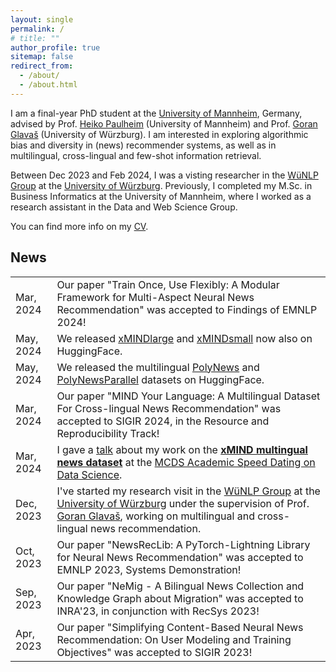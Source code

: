 ```yaml
---
layout: single
permalink: /
# title: ""
author_profile: true
sitemap: false
redirect_from: 
  - /about/
  - /about.html
---
```


I am a final-year PhD student at the [University of Mannheim](https://www.uni-mannheim.de/dws/research/focus-groups/web-data-mining-prof-paulheim/), Germany, advised by Prof. [Heiko Paulheim](https://www.uni-mannheim.de/dws/people/professors/prof-dr-heiko-paulheim/) (University of Mannheim) and Prof. [Goran Glavaš](https://sites.google.com/view/goranglavas) (University of Würzburg). I am interested in exploring algorithmic bias and diversity in (news) recommender systems, as well as in multilingual, cross-lingual and few-shot information retrieval. 

Between Dec 2023 and Feb 2024, I was a visting researcher in the [WüNLP Group](https://www.informatik.uni-wuerzburg.de/nlp/) at the [University of Würzburg](https://www.uni-wuerzburg.de/). Previously, I completed my M.Sc. in Business Informatics at the University of Mannheim, where I worked as a research assistant in the Data and Web Science Group. 

You can find more info on my [CV](https://andreeaiana.github.io/files/240807_CV_AIANA.pdf).


## News

<table class="twoColumnTable">
    <tbody>
        <tr>
            <td class="left-column">Mar, 2024</td>
            <td class="right-column">Our paper "Train Once, Use Flexibly: A Modular Framework for Multi-Aspect Neural News Recommendation" was accepted to Findings of EMNLP 2024!</td>
        </tr>
        <tr>
            <td class="left-column">May, 2024</td>
            <td class="right-column"> We released <a href="https://huggingface.co/datasets/aiana94/xMINDlarge">xMINDlarge</a> and <a href="https://huggingface.co/datasets/aiana94/xMINDsmall">xMINDsmall</a> now also on HuggingFace.</td>
        </tr>
        <tr>
            <td class="left-column">May, 2024</td>
            <td class="right-column">We released the multilingual <a href="https://huggingface.co/datasets/aiana94/polynews">PolyNews</a> and <a href="https://huggingface.co/datasets/aiana94/polynews-parallel">PolyNewsParallel</a> datasets on HuggingFace.</td>
        </tr>
         <tr>
            <td class="left-column">Mar, 2024</td>
            <td class="right-column">Our paper "MIND Your Language: A Multilingual Dataset For Cross-lingual News Recommendation" was accepted to SIGIR 2024, in the Resource and Reproducibility Track!</td>
        </tr>
        <tr>
            <td class="left-column">Mar, 2024</td>
            <td class="right-column">I gave a <a href="https://andreeaiana.github.io/files/240314_mcds_academic_speed_dating.pdf">talk</a>  about my work on the <a href="https://github.com/andreeaiana/xMIND"><b>xMIND multingual news dataset</b></a> at the <a href="https://www.uni-mannheim.de/en/datascience/details/was-umfrage-methodik-und-data-science-von-einander-lernen-koennen/">MCDS Academic Speed Dating on Data Science</a>.</td>
        </tr>
        <tr>
            <td class="left-column">Dec, 2023</td>
            <td class="right-column">I've started my research visit in the <a href="https://www.informatik.uni-wuerzburg.de/nlp/">WüNLP Group</a> at the <a href="https://www.uni-wuerzburg.de/">University of Würzburg</a> under the supervision of Prof. <a href="https://sites.google.com/view/goranglavas">Goran Glavaš</a>, working on multilingual and cross-lingual news recommendation.</td>
        </tr>
        <tr>
            <td class="left-column">Oct, 2023</td>
            <td class="right-column">Our paper "NewsRecLib: A PyTorch-Lightning Library for Neural News Recommendation" was accepted to EMNLP 2023, Systems Demonstration!</td>
        </tr>
        <tr>
            <td class="left-column">Sep, 2023</td>
            <td class="right-column">Our paper "NeMig - A Bilingual News Collection and Knowledge Graph about Migration" was accepted to INRA'23, in conjunction with RecSys 2023!</td>
        </tr>
        <tr>
            <td class="left-column">Apr, 2023</td>
            <td class="right-column">Our paper "Simplifying Content-Based Neural News Recommendation: On User Modeling and Training Objectives" was accepted to SIGIR 2023!</td>
        </tr>
    </tbody>
</table>

